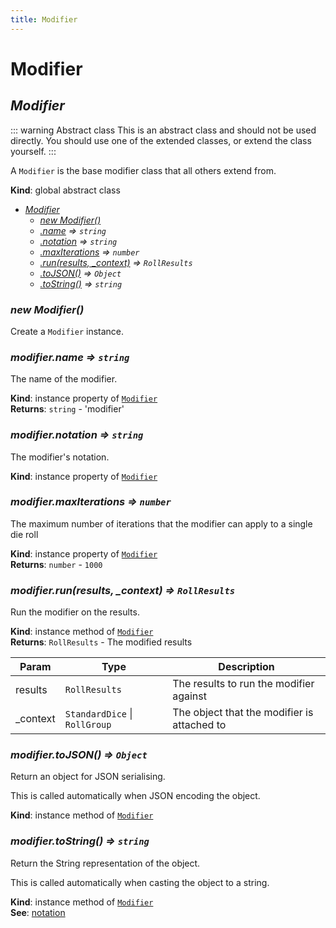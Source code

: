 ```yaml
---
title: Modifier
---
```


# Modifier

<a name="Modifier"></a>

## *Modifier*
::: warning Abstract class
This is an abstract class and should not be used directly.
You should use one of the extended classes, or extend the class yourself.
:::

A `Modifier` is the base modifier class that all others extend from.

**Kind**: global abstract class  

* *[Modifier](#Modifier)*
    * *[new Modifier()](#new_Modifier_new)*
    * *[.name](#Modifier+name) ⇒ <code>string</code>*
    * *[.notation](#Modifier+notation) ⇒ <code>string</code>*
    * *[.maxIterations](#Modifier+maxIterations) ⇒ <code>number</code>*
    * *[.run(results, _context)](#Modifier+run) ⇒ <code>RollResults</code>*
    * *[.toJSON()](#Modifier+toJSON) ⇒ <code>Object</code>*
    * *[.toString()](#Modifier+toString) ⇒ <code>string</code>*

<a name="new_Modifier_new"></a>

### *new Modifier()*
Create a `Modifier` instance.

<a name="Modifier+name"></a>

### *modifier.name ⇒ <code>string</code>*
The name of the modifier.

**Kind**: instance property of [<code>Modifier</code>](#Modifier)  
**Returns**: <code>string</code> - 'modifier'  
<a name="Modifier+notation"></a>

### *modifier.notation ⇒ <code>string</code>*
The modifier's notation.

**Kind**: instance property of [<code>Modifier</code>](#Modifier)  
<a name="Modifier+maxIterations"></a>

### *modifier.maxIterations ⇒ <code>number</code>*
The maximum number of iterations that the modifier can apply to a single die roll

**Kind**: instance property of [<code>Modifier</code>](#Modifier)  
**Returns**: <code>number</code> - `1000`  
<a name="Modifier+run"></a>

### *modifier.run(results, _context) ⇒ <code>RollResults</code>*
Run the modifier on the results.

**Kind**: instance method of [<code>Modifier</code>](#Modifier)  
**Returns**: <code>RollResults</code> - The modified results  

| Param | Type | Description |
| --- | --- | --- |
| results | <code>RollResults</code> | The results to run the modifier against |
| _context | <code>StandardDice</code> \| <code>RollGroup</code> | The object that the modifier is attached to |

<a name="Modifier+toJSON"></a>

### *modifier.toJSON() ⇒ <code>Object</code>*
Return an object for JSON serialising.

This is called automatically when JSON encoding the object.

**Kind**: instance method of [<code>Modifier</code>](#Modifier)  
<a name="Modifier+toString"></a>

### *modifier.toString() ⇒ <code>string</code>*
Return the String representation of the object.

This is called automatically when casting the object to a string.

**Kind**: instance method of [<code>Modifier</code>](#Modifier)  
**See**: [notation](#Modifier+notation)  
